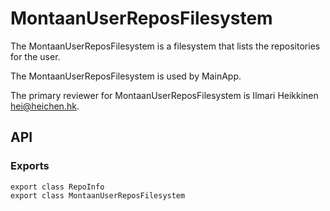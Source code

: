 # MontaanUserReposFilesystem

The MontaanUserReposFilesystem is a filesystem that lists the repositories for the user.

The MontaanUserReposFilesystem is used by MainApp.

The primary reviewer for MontaanUserReposFilesystem is Ilmari Heikkinen <hei@heichen.hk>.

## API

### Exports

```tsx
export class RepoInfo
export class MontaanUserReposFilesystem
```
